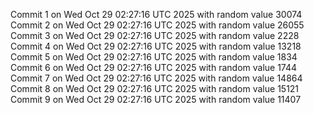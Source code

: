 Commit 1 on Wed Oct 29 02:27:16 UTC 2025 with random value 30074
Commit 2 on Wed Oct 29 02:27:16 UTC 2025 with random value 26055
Commit 3 on Wed Oct 29 02:27:16 UTC 2025 with random value 2228
Commit 4 on Wed Oct 29 02:27:16 UTC 2025 with random value 13218
Commit 5 on Wed Oct 29 02:27:16 UTC 2025 with random value 1834
Commit 6 on Wed Oct 29 02:27:16 UTC 2025 with random value 1744
Commit 7 on Wed Oct 29 02:27:16 UTC 2025 with random value 14864
Commit 8 on Wed Oct 29 02:27:16 UTC 2025 with random value 15121
Commit 9 on Wed Oct 29 02:27:16 UTC 2025 with random value 11407
